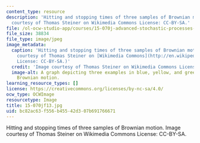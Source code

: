 ```yaml
---
content_type: resource
description: 'Hitting and stopping times of three samples of Brownian motion. Image
  courtesy of Thomas Steiner on Wikimedia Commons License: CC-BY-SA.'
file: /ol-ocw-studio-app/courses/15-070j-advanced-stochastic-processes-fall-2013/bc82ac63f556b45542d307b691766671_15-070jf13.jpg
file_size: 38834
file_type: image/jpeg
image_metadata:
  caption: 'Hitting and stopping times of three samples of Brownian motion. (Image
    courtesy of Thomas Steiner on [Wikimedia Commons](http://en.wikipedia.org/wiki/File:HittingTimes1.png).
    License: CC-BY-SA.)'
  credit: 'Image courtesy of Thomas Steiner on Wikimedia Commons License: CC-BY-SA.'
  image-alt: A graph depicting three examples in blue, yellow, and green of stopped
    Brownian motion.
learning_resource_types: []
license: https://creativecommons.org/licenses/by-nc-sa/4.0/
ocw_type: OCWImage
resourcetype: Image
title: 15-070jf13.jpg
uid: bc82ac63-f556-b455-42d3-07b691766671
---
```

Hitting and stopping times of three samples of Brownian motion. Image courtesy of Thomas Steiner on Wikimedia Commons License: CC-BY-SA.